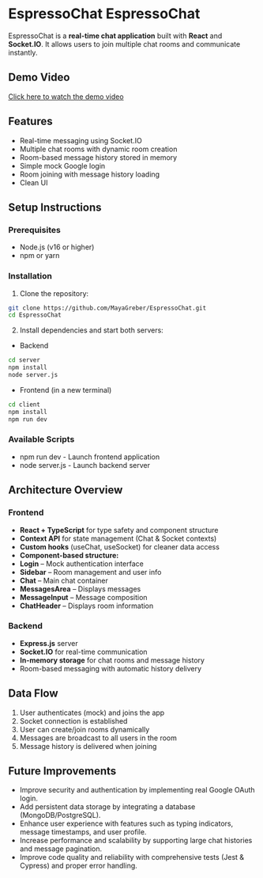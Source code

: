 
# EspressoChat EspressoChat

EspressoChat is a **real-time chat application** built with **React** and **Socket.IO**. 
It allows users to join multiple chat rooms and communicate instantly.

## Demo Video
[Click here to watch the demo video](https://vimeo.com/1115755279)


## Features 
- Real-time messaging using Socket.IO
- Multiple chat rooms with dynamic room creation
- Room-based message history stored in memory
- Simple mock Google login
- Room joining with message history loading
- Clean  UI

## Setup Instructions 
### Prerequisites 
- Node.js (v16 or higher)
- npm or yarn

### Installation 
1. Clone the repository:
```bash
git clone https://github.com/MayaGreber/EspressoChat.git
cd EspressoChat
```
2. Install dependencies and start both servers: 
- Backend
```bash
cd server
npm install
node server.js
```
- Frontend (in a new terminal)
```bash
cd client
npm install
npm run dev
```
### Available Scripts 
* npm run dev - Launch frontend application 
* node server.js - Launch backend server 


## Architecture Overview 

### Frontend 
- **React + TypeScript** for type safety and component structure
- **Context API** for state management (Chat & Socket contexts)
- **Custom hooks** (useChat, useSocket) for cleaner data access
- **Component-based structure:**
- **Login** – Mock authentication interface
- **Sidebar** – Room management and user info
- **Chat** – Main chat container
- **MessagesArea** – Displays messages
- **MessageInput** – Message composition
- **ChatHeader** – Displays room information


### Backend 
- **Express.js** server
- **Socket.IO** for real-time communication
- **In-memory storage** for chat rooms and message history
- Room-based messaging with automatic history delivery


## Data Flow 
1. User authenticates (mock) and joins the app
2. Socket connection is established
3. User can create/join rooms dynamically
4. Messages are broadcast to all users in the room
5. Message history is delivered when joining


## Future Improvements

- Improve security and authentication by implementing real Google OAuth login.  
- Add persistent data storage by integrating a database (MongoDB/PostgreSQL).  
- Enhance user experience with features such as typing indicators, message timestamps, and user profile.  
- Increase performance and scalability by supporting large chat histories and message pagination.  
- Improve code quality and reliability with comprehensive tests (Jest & Cypress) and proper error handling.
